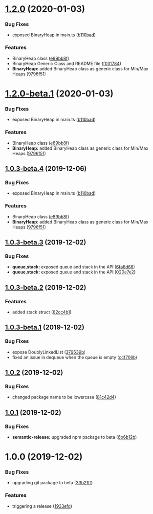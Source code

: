 # [1.2.0](https://github.com/opllama2/DS/compare/v1.1.0...v1.2.0) (2020-01-03)


### Bug Fixes

* exposed BinaryHeap in main.ts ([b110bad](https://github.com/opllama2/DS/commit/b110bad273381a580a7a1a508711c0a671558ad5))


### Features

* BinaryHeap class ([e89bb8f](https://github.com/opllama2/DS/commit/e89bb8f9423658a50fdff5000e160e83020d6147))
* BinaryHeap Generic Class and README file ([f031784](https://github.com/opllama2/DS/commit/f03178410e7065b44787388b69f6710e06a4995c))
* **BinaryHeap:** added BinaryHeap class as generic class for Min/Max Heaps ([9796f51](https://github.com/opllama2/DS/commit/9796f5102e9c4b7f1fa557946f2d6b91486da756))

# [1.2.0-beta.1](https://github.com/opllama2/DS/compare/v1.1.0...v1.2.0-beta.1@beta) (2020-01-03)


### Bug Fixes

* exposed BinaryHeap in main.ts ([b110bad](https://github.com/opllama2/DS/commit/b110bad273381a580a7a1a508711c0a671558ad5))


### Features

* BinaryHeap class ([e89bb8f](https://github.com/opllama2/DS/commit/e89bb8f9423658a50fdff5000e160e83020d6147))
* **BinaryHeap:** added BinaryHeap class as generic class for Min/Max Heaps ([9796f51](https://github.com/opllama2/DS/commit/9796f5102e9c4b7f1fa557946f2d6b91486da756))

## [1.0.3-beta.4](https://github.com/opllama2/DS/compare/v1.0.3-beta.3@beta...v1.0.3-beta.4@beta) (2019-12-06)


### Bug Fixes

* exposed BinaryHeap in main.ts ([b110bad](https://github.com/opllama2/DS/commit/b110bad273381a580a7a1a508711c0a671558ad5))


### Features

* BinaryHeap class ([e89bb8f](https://github.com/opllama2/DS/commit/e89bb8f9423658a50fdff5000e160e83020d6147))
* **BinaryHeap:** added BinaryHeap class as generic class for Min/Max Heaps ([9796f51](https://github.com/opllama2/DS/commit/9796f5102e9c4b7f1fa557946f2d6b91486da756))

## [1.0.3-beta.3](https://github.com/opllama2/DS/compare/v1.0.3-beta.2@beta...v1.0.3-beta.3@beta) (2019-12-02)


### Bug Fixes

* **queue,stack:** exposed queue and stack in the API ([6fa6d66](https://github.com/opllama2/DS/commit/6fa6d666e5e02b980ab34f6e8a3e18af461a94de))
* **queue,stack:** exposed queue and stack in the API ([020e7e2](https://github.com/opllama2/DS/commit/020e7e2b6d9731bf2a2571bf1ab0679ded85d27c))

## [1.0.3-beta.2](https://github.com/opllama2/DS/compare/v1.0.3-beta.1@beta...v1.0.3-beta.2@beta) (2019-12-02)


### Features

* added stack struct ([82cc4b1](https://github.com/opllama2/DS/commit/82cc4b1c1f287dc46a34c793c6bf2adb6e742b18))

## [1.0.3-beta.1](https://github.com/opllama2/DS/compare/v1.0.2...v1.0.3-beta.1@beta) (2019-12-02)


### Bug Fixes

* expose DoublyLinkedList ([379539b](https://github.com/opllama2/DS/commit/379539ba3919d6c80f2f7e15555632cec485acc0))
* fixed an issue in dequeue when the queue is empty ([ccf706b](https://github.com/opllama2/DS/commit/ccf706b366fbf22ecec95c2d68627c5e8c0f2566))

## [1.0.2](https://github.com/opllama2/DS/compare/v1.0.1...v1.0.2) (2019-12-02)


### Bug Fixes

* changed package name to be lowercase ([81c42d4](https://github.com/opllama2/DS/commit/81c42d44f778e08ab13a1a5014ee6268139bf9c3))

## [1.0.1](https://github.com/opllama2/DS/compare/v1.0.0...v1.0.1) (2019-12-02)


### Bug Fixes

* **semantic-release:** upgraded npm package to beta ([6b6b12b](https://github.com/opllama2/DS/commit/6b6b12bc73e8aa64444aeca7ad1829c5ba08bbe1))

# 1.0.0 (2019-12-02)


### Bug Fixes

* upgrading git package to beta ([33b21ff](https://github.com/opllama2/DS/commit/33b21ff3b72c7bd142957da2d0feff44526c86a1))


### Features

* triggering a release ([1933efd](https://github.com/opllama2/DS/commit/1933efd9dea8ef1159484bf5164b5bb1a3a8e774))

